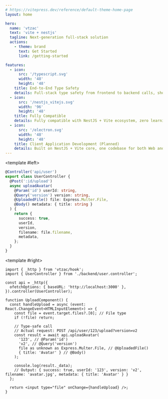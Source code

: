 ```yaml
---
# https://vitepress.dev/reference/default-theme-home-page
layout: home

hero:
  name: 'vtzac'
  text: 'vite + nestjs'
  tagline: Next-generation full-stack solution
  actions:
    - theme: brand
      text: Get Started
      link: /getting-started

features:
  - icon:
      src: '/typescript.svg'
      width: '48'
      height: '48'
    title: End-to-End Type Safety
    details: Full-stack type safety from frontend to backend calls, shortest call chain, fastest IDE feedback, AI-friendly, minimalist TypeScript full-stack solution, compile-time error detection, next-generation full-stack development experience
  - icon:
      src: '/nestjs_vitejs.svg'
      width: '96'
      height: '48'
    title: Fully Compatible
    details: Fully compatible with NestJS + Vite ecosystem, zero learning cost, file upload, websocket - everything you need is adapted and compatible by default
  - icon:
      src: '/electron.svg'
      width: '48'
      height: '48'
    title: Client Application Development (Planned)
    details: Built on NestJS + Vite core, one codebase for both Web and Electron clients; run NestJS in Electron with almost zero cost, no additional adaptation needed, efficiency improved by at least 100%
---
```


<ExampleCard desc="NestJS backend and frontend call example with end-to-end type safety." twoCol>
  <template #title>
    <span>End-to-End Example</span>
  </template>

<template #left>

```typescript
@Controller('api/user')
export class UserController {
  @Post(':id/upload')
  async uploadAvatar(
    @Param('id') userId: string,
    @Query('version') version: string,
    @UploadedFile() file: Express.Multer.File,
    @Body() metadata: { title: string }
  ) {
    return {
      success: true,
      userId,
      version,
      filename: file.filename,
      metadata,
    };
  }
}
```

  </template>

<template #right>

```tsx
import { _http } from 'vtzac/hook';
import { UserController } from './backend/user.controller';

const api = _http({
  ofetchOptions: { baseURL: 'http://localhost:3000' },
}).controller(UserController);

function UploadComponent() {
  const handleUpload = async (event: React.ChangeEvent<HTMLInputElement>) => {
    const file = event.target.files?.[0]; // File type
    if (!file) return;

    // Type-safe call
    // Actual request: POST /api/user/123/upload?version=v2
    const result = await api.uploadAvatar(
      '123', // @Param('id')
      'v2', // @Query('version')
      file as unknown as Express.Multer.File, // @UploadedFile()
      { title: 'Avatar' } // @Body()
    );

    console.log(result._data);
    // Output: { success: true, userId: '123', version: 'v2', filename: 'avatar.jpg', metadata: { title: 'Avatar' } }
  };

  return <input type="file" onChange={handleUpload} />;
}
```

  </template>
</ExampleCard>
